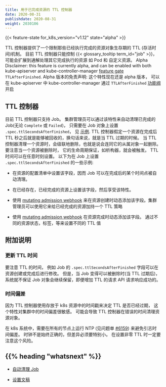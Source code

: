 ```yaml
---
title: 用于已完成资源的 TTL 控制器
date: 2020-08-31
publishdate: 2020-08-31
weight: 2030106
---
```

<!--  
---
reviewers:
- janetkuo
title: TTL Controller for Finished Resources
content_type: concept
weight: 70
---
-->
<!-- overview -->
<!--
{{< feature-state for_k8s_version="v1.12" state="alpha" >}}

The TTL controller provides a TTL (time to live) mechanism to limit the lifetime of resource
objects that have finished execution. TTL controller only handles
{{< glossary_tooltip text="Jobs" term_id="job" >}} for now,
and may be expanded to handle other resources that will finish execution,
such as Pods and custom resources.

Alpha Disclaimer: this feature is currently alpha, and can be enabled with both kube-apiserver and kube-controller-manager
[feature gate](/docs/reference/command-line-tools-reference/feature-gates/)
`TTLAfterFinished`.
 -->
{{< feature-state for_k8s_version="v1.12" state="alpha" >}}

TTL 控制器提供了一个限制那些已经执行完成的资源对象生存期的 TTL (存活时间)机制。
目前 TTL 控制器只能控制 {{< glossary_tooltip  term_id="job" >}}， 可能会扩展到通解处理其它完成执行的资源
如 Pod 和 自定义资源。
Alpha Disclaimer: this feature is currently alpha, and can be enabled with both kube-apiserver and kube-controller-manager
[feature gate](/docs/reference/command-line-tools-reference/feature-gates/)
`TTLAfterFinished`.
Alpha 版本的免责声明: 这个特性现在还是 alpha 版本， 可以在 kube-apiserver 中 kube-controller-manager
通过 `TTLAfterFinished` [功能阀](/docs/reference/command-line-tools-reference/feature-gates/) 开启
<!-- body -->
<!--
## TTL Controller

The TTL controller only supports Jobs for now. A cluster operator can use this feature to clean
up finished Jobs (either `Complete` or `Failed`) automatically by specifying the
`.spec.ttlSecondsAfterFinished` field of a Job, as in this
[example](/docs/concepts/workloads/controllers/job/#clean-up-finished-jobs-automatically).
The TTL controller will assume that a resource is eligible to be cleaned up
TTL seconds after the resource has finished, in other words, when the TTL has expired. When the
TTL controller cleans up a resource, it will delete it cascadingly, that is to say it will delete
its dependent objects together with it. Note that when the resource is deleted,
its lifecycle guarantees, such as finalizers, will be honored.

The TTL seconds can be set at any time. Here are some examples for setting the
`.spec.ttlSecondsAfterFinished` field of a Job:

* Specify this field in the resource manifest, so that a Job can be cleaned up
  automatically some time after it finishes.
* Set this field of existing, already finished resources, to adopt this new
  feature.
* Use a
  [mutating admission webhook](/docs/reference/access-authn-authz/extensible-admission-controllers/#admission-webhooks)
  to set this field dynamically at resource creation time. Cluster administrators can
  use this to enforce a TTL policy for finished resources.
* Use a
  [mutating admission webhook](/docs/reference/access-authn-authz/extensible-admission-controllers/#admission-webhooks)
  to set this field dynamically after the resource has finished, and choose
  different TTL values based on resource status, labels, etc.
 -->
## TTL 控制器

目前 TTL 控制器只支持 Job。 集群管理员可以通过该特性来自动清理已完成的 Job(无论 `Complete` 或 `Failed`)，
只需要在 Job 对象上设置 `.spec.ttlSecondsAfterFinished`， 见 [示例](/k8sDocs/concepts/workloads/controllers/job/#clean-up-finished-jobs-automatically).
TTL 控制器假定一个资源在完成后 TTL 秒之后就是能够被回收的，换句话来说，就是当 TTL 过期的时候。
当 TTL 控制器清理一个资源时，会级联地删除，也就是说会连同它的从属对象一起删除。 要注意当一个资源被删除时，
它的生命周期保证，如析构器，就会被触发。
TTL 时间可以在任意时刻设置。 以下为在 Job 上设置 `.spec.ttlSecondsAfterFinished` 的一些示例:
- 在资源的配置清单中设置该字段，因而 Job 可以在完成后的某个时间点被自动清理。  
- 在已经存在，已经完成的资源上设置该字段，然后享受该特性。
- 使用
  [mutating admission webhook](/docs/reference/access-authn-authz/extensible-admission-controllers/#admission-webhooks)
  来在资源创建时动态添加该字段。集群管理员可以使用它来给已经完成的资源加持一个 TTL 策略

- 使用
  [mutating admission webhook](/docs/reference/access-authn-authz/extensible-admission-controllers/#admission-webhooks)
  在资源完成时动态添加该字段。 通过不同的资源状态，标签，等来设置不同的 TTL 值
<!--
## Caveat

### Updating TTL Seconds

Note that the TTL period, e.g. `.spec.ttlSecondsAfterFinished` field of Jobs,
can be modified after the resource is created or has finished. However, once the
Job becomes eligible to be deleted (when the TTL has expired), the system won't
guarantee that the Jobs will be kept, even if an update to extend the TTL
returns a successful API response.

### Time Skew

Because TTL controller uses timestamps stored in the Kubernetes resources to
determine whether the TTL has expired or not, this feature is sensitive to time
skew in the cluster, which may cause TTL controller to clean up resource objects
at the wrong time.

In Kubernetes, it's required to run NTP on all nodes
(see [#6159](https://github.com/kubernetes/kubernetes/issues/6159#issuecomment-93844058))
to avoid time skew. Clocks aren't always correct, but the difference should be
very small. Please be aware of this risk when setting a non-zero TTL.
 -->
## 附加说明

### 更新 TTL 时间

要注意 TTL 的时间， 例如 Job 的 `.spec.ttlSecondsAfterFinished` 字段可以在资源创建或完成后进行修改。
但是，当 Job 变得可以被删除时(当 TTL 过期后)， 系统就不保证 Job 对象会继续保留，即便增加 TTL 的请求 API 请求响应成功的。

### 时间偏差

因为 TTL 控制器使用存放于 k8s 资源中的时间戳来决定 TTL 是否已经过期， 这个特性对集群中的时间偏差很敏感。
可能会导致 TTL 控制器在错误的时间清理资源对象。

在 k8s 系统中，需要在所有的节点上运行 NTP (见问题单 [#6159](https://github.com/kubernetes/kubernetes/issues/6159#issuecomment-93844058))
来避免引志时间偏差。 时钟不是始终正确的，但差异必须要特别小。 在设置非零 TTL 时一定要注意这个风险。

## {{% heading "whatsnext" %}}

* [自动清理 Job](/k8sDocs/concepts/workloads/controllers/job/#clean-up-finished-jobs-automatically)

* [设置文稿](https://github.com/kubernetes/enhancements/blob/master/keps/sig-apps/0026-ttl-after-finish.md)
